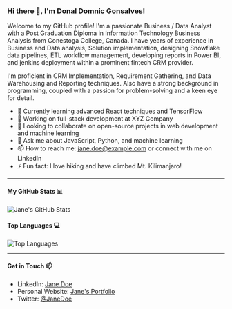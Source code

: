 ### Hi there 👋, I'm Donal Domnic Gonsalves!

Welcome to my GitHub profile! I'm a passionate Business / Data Analyst with a Post Graduation Diploma in Information Technology Business Analysis from Conestoga College, Canada. I have years of experience in Business and Data analysis, Solution implementation, designing Snowflake data pipelines, ETL workflow management, developing reports in Power BI, and jenkins deployment within a prominent fintech CRM provider.

I'm proficient in CRM Implementation, Requirement Gathering, and Data Warehousing and Reporting techniques. Also have a strong background in programming, coupled with a passion for problem-solving and a keen eye for detail.

- 🌱 Currently learning advanced React techniques and TensorFlow
- 💼 Working on full-stack development at XYZ Company
- 👯 Looking to collaborate on open-source projects in web development and machine learning
- 💬 Ask me about JavaScript, Python, and machine learning
- 📫 How to reach me: jane.doe@example.com or connect with me on LinkedIn
- ⚡ Fun fact: I love hiking and have climbed Mt. Kilimanjaro!

---

#### My GitHub Stats 📊

![Jane's GitHub Stats](https://github-readme-stats.vercel.app/api?username=janedoe&show_icons=true&theme=radical)

#### Top Languages 💻

![Top Languages](https://github-readme-stats.vercel.app/api/top-langs/?username=janedoe&layout=compact&theme=radical)

---

#### Get in Touch 📫

- LinkedIn: [Jane Doe](https://www.linkedin.com/in/janedoe)
- Personal Website: [Jane's Portfolio](https://www.janedoe.com)
- Twitter: [@JaneDoe](https://twitter.com/janedoe)
